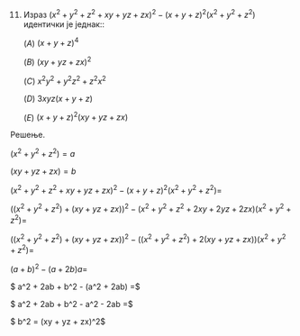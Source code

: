11. Израз $(x^2 + y^2 + z^2 + xy + yz + zx)^2 - (x + y + z)^2(x^2 + y^2 + z^2)$ идентички је једнак::

    $(А)$ $(x + y + z) ^ 4$
    
    $(B)$ $(xy + yz + zx)^2$

    $(C)$ $x^2y^2 + y^2z^2 + z^2x^2$

    $(D)$ $3xyz(x + y + z)$

    $(E)$ $(x + y + z)^2(xy + yz + zx)$

Решење.


$(x^2 + y^2 + z^2) = a$

$(xy + yz + zx) = b$

$(x^2 + y^2 + z^2 + xy + yz + zx)^2 - (x + y + z)^2(x^2 + y^2 + z^2) =$ 

$((x^2 + y^2 + z^2) + (xy + yz + zx))^2 - (x^2 + y^2 + z^2 + 2xy + 2yz + 2zx)(x^2 + y^2 + z^2) =$

$((x^2 + y^2 + z^2) + (xy + yz + zx))^2 - ((x^2 + y^2 + z^2) + 2(xy + yz + zx))(x^2 + y^2 + z^2) =$

$(a + b)^2 - (a + 2b)a  =$

$ a^2 + 2ab + b^2 - (a^2 + 2ab)  =$

$ a^2 + 2ab + b^2 - a^2 - 2ab  =$

$ b^2 = (xy + yz + zx)^2$




